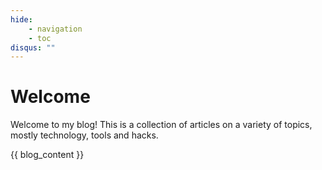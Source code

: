```yaml
---
hide:
    - navigation
    - toc
disqus: ""
---
```


# Welcome

Welcome to my blog! This is a collection of articles on a variety of topics,
mostly technology, tools and hacks.

{{ blog_content }}
